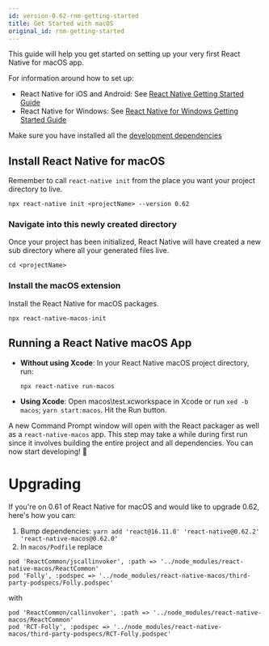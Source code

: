 ```yaml
---
id: version-0.62-rnm-getting-started
title: Get Started with macOS
original_id: rnm-getting-started
---
```


This guide will help you get started on setting up your very first React Native for macOS app.

For information around how to set up:
- React Native for iOS and Android: See [React Native Getting Started Guide](https://reactnative.dev/docs/getting-started)
- React Native for Windows: See [React Native for Windows Getting Started Guide](https://microsoft.github.io/react-native-windows/docs/getting-started)

Make sure you have installed all the [development dependencies](https://microsoft.github.io/react-native-windows/docs/rnm-dependencies)

## Install React Native for macOS

Remember to call `react-native init` from the place you want your project directory to live.

```
npx react-native init <projectName> --version 0.62
```

### Navigate into this newly created directory

Once your project has been initialized, React Native will have created a new sub directory where all your generated files live.

```
cd <projectName>
```

### Install the macOS extension

Install the React Native for macOS packages.

```
npx react-native-macos-init
```

## Running a React Native macOS App

- **Without using Xcode**:
  In your React Native macOS project directory, run:

  ```
  npx react-native run-macos
  ```

- **Using Xcode**:
  Open macos\test.xcworkspace in Xcode or run `xed -b macos`; `yarn start:macos`. Hit the Run button.

A new Command Prompt window will open with the React packager as well as a `react-native-macos` app. This step may take a while during first run since it involves building the entire project and all dependencies. You can now start developing! 🎉

# Upgrading

If you're on 0.61 of React Native for macOS and would like to upgrade 0.62, here's how you can:

1. Bump dependencies: `yarn add 'react@16.11.0' 'react-native@0.62.2' 'react-native-macos@0.62.0'`
2. In `macos/Podfile` replace
```
pod 'ReactCommon/jscallinvoker', :path => '../node_modules/react-native-macos/ReactCommon'
pod 'Folly', :podspec => '../node_modules/react-native-macos/third-party-podspecs/Folly.podspec'
```
with
```
pod 'ReactCommon/callinvoker', :path => '../node_modules/react-native-macos/ReactCommon'
pod 'RCT-Folly', :podspec => '../node_modules/react-native-macos/third-party-podspecs/RCT-Folly.podspec'
```

